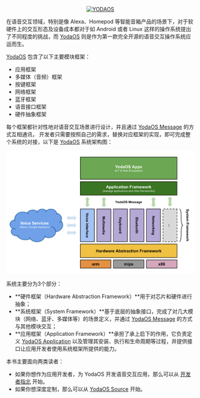 <p align="center">
  <a href="https://yodaos.rokid.com/">
    <img alt="YODAOS" src="https://github.com/yodaos-project/yodaos/raw/master/images/logo.png" width="400" />
  </a>
</p>

在语音交互领域，特别是像 Alexa、Homepod 等智能音箱产品的场景下，对于软硬件上的交互形态及设备成本都对于如 Android 或者 Linux 这样的操作系统提出了不同程度的挑战，而 [YodaOS][] 则是作为第一款完全开源的语音交互操作系统应运而生。

[YodaOS][] 包含了以下主要模块框架：

- 应用框架
- 多媒体（音频）框架
- 按键框架
- 网络框架
- 蓝牙框架
- 语音接口框架
- 硬件抽象框架

每个框架都针对性地对语音交互场景进行设计，并且通过 [YodaOS Message][] 的方式互相通讯，
开发者只需要按照自己的需求，替换对应框架的实现，即可完成整个系统的对接，以下是 [YodaOS][] 系统架构图：

![YodaOS Architecture Diagram][yodaos-arch-diagram]

系统主要分为3个部分：

- **硬件框架（Hardware Abstraction Framework）**用于对芯片和硬件进行抽象；
- **系统框架（System Framework）**基于底层的抽象接口，完成了对几大模块（网络、蓝牙、多媒体等）的场景定义，并通过 [YodaOS Message][] 的方式与其他模块交互；
- **应用框架（Application Framework）**承担了承上启下的作用，它负责定义 [YodaOS Application][] 以及管理其安装、执行和生命周期等过程，并提供接口让应用开发者使用系统框架所提供的能力。

本书主要面向两类读者：

- 如果你想作为应用开发者，为 YodaOS 开发语音交互应用，那么可以从 [开发者指北][] 开始。
- 如果你想深度定制，那么可以从 [YodaOS Source][] 开始。

[开发者指北]: guidance/01-build-your-first-app.md
[YodaOS]: https://github.com/yodaos-project
[YodaOS Application]: yodaos-source/glossary.md#yodaos-application
[YodaOS Message]: #yodaos-message
[YodaOS Source]: yodaos-source/customization/01-overview.md
[yodaos-arch-diagram]: ../asset/0-yodaos-architecture.png
